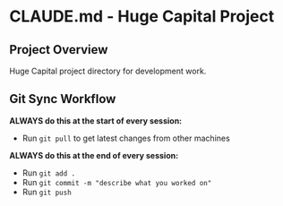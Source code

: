 # CLAUDE.md - Huge Capital Project

## Project Overview

Huge Capital project directory for development work.

## Git Sync Workflow

**ALWAYS do this at the start of every session:**
- Run `git pull` to get latest changes from other machines

**ALWAYS do this at the end of every session:**
- Run `git add .`
- Run `git commit -m "describe what you worked on"`
- Run `git push`
